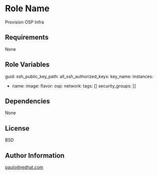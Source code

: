 Role Name
=========

Provision OSP Infra	

Requirements
------------

None

Role Variables
--------------

guid: 
ssh_public_key_path:
all_ssh_authorized_keys:
key_name:
instances: 
  - name:
    image:
    flavor: 
      osp:
    network:
    tags:  []
    security_groups: []

Dependencies
------------

None

License
-------

BSD

Author Information
------------------

paulo@redhat.com
